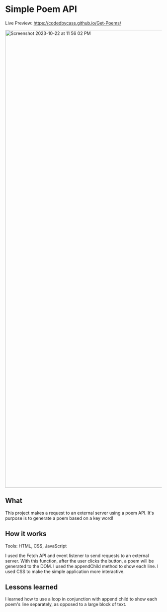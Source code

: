# Simple Poem API

Live Preview: https://codedbycass.github.io/Get-Poems/

<img width="1467" alt="Screenshot 2023-10-22 at 11 56 02 PM" src="https://github.com/codedbycass/Get-Poems/assets/122684139/899ffc98-1737-475e-813e-47659b54cf2c">

## What

This project makes a request to an external server using a poem API. It's purpose is to generate a poem based on a key word!

## How it works
Tools: HTML, CSS, JavaScript

I used the Fetch API and event listener to send requests to an external server. With this function, after the user clicks the button, a poem will be generated to the DOM. I used the appendChild method to show each line. I used CSS to make the simple application more interactive.

## Lessons learned
I learned how to use a loop in conjunction with append child to show each poem's line separately, as opposed to a large block of text.
